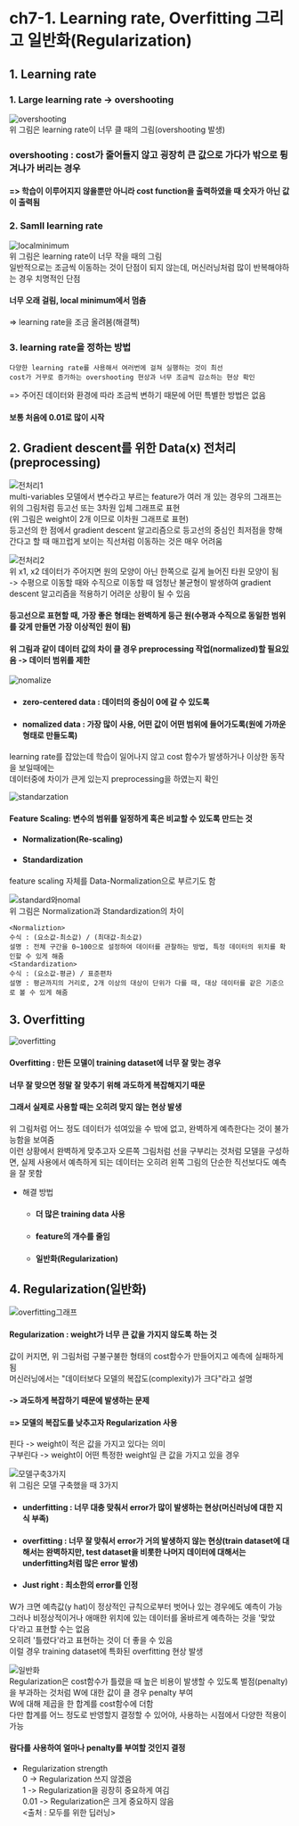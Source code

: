 # ch7-1. Learning rate, Overfitting 그리고 일반화(Regularization)  

## 1. Learning rate  
### 1. Large learning rate -> overshooting  
![overshooting](https://user-images.githubusercontent.com/31130917/108701412-44129e80-754b-11eb-846e-18389fdfbf2f.PNG)  
위 그림은 learning rate이 너무 클 때의 그림(overshooting 발생)  
### overshooting : cost가 줄어들지 않고 굉장히 큰 값으로 가다가 밖으로 튕겨나가 버리는 경우  
#### => 학습이 이루어지지 않을뿐만 아니라 cost function을 출력하였을 때 숫자가 아닌 값이 출력됨  
  
### 2. Samll learning rate  
![localminimum](https://user-images.githubusercontent.com/31130917/108701757-b71c1500-754b-11eb-8b3d-b90724f6d185.PNG)  
위 그림은 learning rate이 너무 작을 때의 그림  
일반적으로는 조금씩 이동하는 것이 단점이 되지 않는데, 머신러닝처럼 많이 반복해야하는 경우 치명적인 단점  
#### 너무 오래 걸림, local minimum에서 멈춤
=> learning rate을 조금 올려봄(해결책)  
  
### 3. learning rate을 정하는 방법  
    다양한 learning rate를 사용해서 여러번에 걸쳐 실행하는 것이 최선  
    cost가 거꾸로 증가하는 overshooting 현상과 너무 조금씩 감소하는 현상 확인  
=> 주어진 데이터와 환경에 따라 조금씩 변하기 때문에 어떤 특별한 방법은 없음  
#### 보통 처음에 0.01로 많이 시작  
  
## 2. Gradient descent를 위한 Data(x) 전처리(preprocessing)  
![전처리1](https://user-images.githubusercontent.com/31130917/108702980-54c41400-754d-11eb-8d84-e06857d60f88.PNG)  
multi-variables 모델에서 변수라고 부르는 feature가 여러 개 있는 경우의 그래프는 위의 그림처럼 등고선 또는 3차원 입체 그래프로 표현  
(위 그림은 weight이 2개 이므로 이차원 그래프로 표현)  
등고선의 한 점에서 gradient descent 알고리즘으로 등고선의 중심인 최저점을 향해 간다고 할 때 매끄럽게 보이는 직선처럼 이동하는 것은 매우 어려움  
  
![전처리2](https://user-images.githubusercontent.com/31130917/108703137-8f2db100-754d-11eb-8388-9cde403fdcba.PNG)  
위 x1, x2 데이터가 주어지면 원의 모양이 아닌 한쪽으로 길게 늘어진 타원 모양이 됨  
-> 수평으로 이동할 때와 수직으로 이동할 때 엄청난 불균형이 발생하여 gradient descent 알고리즘을 적용하기 어려운 상황이 될 수 있음  
#### 등고선으로 표현할 때, 가장 좋은 형태는 완벽하게 둥근 원(수평과 수직으로 동일한 범위를 갖게 만들면 가장 이상적인 원이 됨)  
#### 위 그림과 같이 데이터 값의 차이 클 경우 preprocessing 작업(normalized)할 필요있음 -> 데이터 범위를 제한  
  
![nomalize](https://user-images.githubusercontent.com/31130917/108703266-bb493200-754d-11eb-84c7-79023833d4ff.PNG)  
* #### zero-centered data : 데이터의 중심이 0에 갈 수 있도록
* #### nomalized data : 가장 많이 사용, 어떤 값이 어떤 범위에 들어가도록(원에 가까운 형태로 만들도록)  
learning rate를 잡았는데 학습이 일어나지 않고 cost 함수가 발생하거나 이상한 동작을 보일때에는   
데이터중에 차이가 큰게 있는지 preprocessing을 하였는지 확인  
  
![standarzation](https://user-images.githubusercontent.com/31130917/108707916-0fefab80-7554-11eb-808f-10e3a36c3370.PNG)  
#### Feature Scaling: 변수의 범위를 일정하게 혹은 비교할 수 있도록 만드는 것  
* #### Normalization(Re-scaling)  
* #### Standardization  
feature scaling 자체를 Data-Normalization으로 부르기도 함  
  
![standard와nomal](https://user-images.githubusercontent.com/31130917/111246104-0afcb400-8649-11eb-9247-9df6dfb161f6.png)  
위 그림은 Normalization과 Standardization의 차이  

    <Normaliztion>  
    수식 : (요소값-최소값) / (최대값-최소값)  
    설명 : 전체 구간을 0~100으로 설정하여 데이터를 관찰하는 방법, 특정 데이터의 위치를 확인할 수 있게 해줌  
    <Standardization>  
    수식 : (요소값-평균) / 표준편차  
    설명 : 평균까지의 거리로, 2개 이상의 대상이 단위가 다를 때, 대상 데이터를 같은 기준으로 볼 수 있게 해줌  
  
## 3. Overfitting  
![overfitting](https://user-images.githubusercontent.com/31130917/108708292-9906e280-7554-11eb-90d9-6ffabf33808c.PNG)  
#### Overfitting : 만든 모델이 training dataset에 너무 잘 맞는 경우
#### 너무 잘 맞으면 정말 잘 맞추기 위해 과도하게 복잡해지기 때문
#### 그래서 실제로 사용할 때는 오히려 맞지 않는 현상 발생  
  
위 그림처럼 어느 정도 데이터가 섞여있을 수 밖에 없고, 완벽하게 예측한다는 것이 불가능함을 보여줌  
이런 상황에서 완벽하게 맞추고자 오른쪽 그림처럼 선을 구부리는 것처럼 모델을 구성하면, 실제 사용에서 예측하게 되는 데이터는 오히려 왼쪽 그림의 단순한 직선보다도 예측을 잘 못함  
  
* 해결 방법  
  * #### 더 많은 training data 사용  
  * #### feature의 개수를 줄임  
  * #### 일반화(Regularization)  
  
## 4. Regularization(일반화)  
![overfitting그래프](https://user-images.githubusercontent.com/31130917/108708600-fd29a680-7554-11eb-9679-b3a60bf39dff.PNG)  
#### Regularization : weight가 너무 큰 값을 가지지 않도록 하는 것  
값이 커지면, 위 그림처럼 구불구불한 형태의 cost함수가 만들어지고 예측에 실패하게 됨  
머신러닝에서는 "데이터보다 모델의 복잡도(complexity)가 크다"라고 설명  
#### -> 과도하게 복잡하기 때문에 발생하는 문제
#### => 모델의 복잡도를 낮추고자 Regularization 사용  
핀다 -> weight이 적은 값을 가지고 있다는 의미  
구부린다 -> weight이 어떤 특정한 weight일 큰 값을 가지고 있을 경우  
  
![모델구축3가지](https://user-images.githubusercontent.com/31130917/111246990-9d518780-864a-11eb-9585-4eaa25427a18.png)  
위 그림은 모델 구축했을 때 3가지  
* #### underfitting : 너무 대충 맞춰서 error가 많이 발생하는 현상(머신러닝에 대한 지식 부족)  
* #### overfitting : 너무 잘 맞춰서 error가 거의 발생하지 않는 현상(train dataset에 대해서는 완벽하지만, test dataset을 비롯한 나머지 데이터에 대해서는 underfitting처럼 많은 error 발생)  
* #### Just right : 최소한의 error를 인정  
W가 크면 예측값(y hat)이 정상적인 규칙으로부터 벗어나 있는 경우에도 예측이 가능  
그러나 비정상적이거나 애매한 위치에 있는 데이터를 올바르게 예측하는 것을 '맞았다'라고 표현할 수는 없음  
오히려 '틀렸다'라고 표현하는 것이 더 좋을 수 있음  
이럴 경우 training dataset에 특화된 overfitting 현상 발생  
  
![일반화](https://user-images.githubusercontent.com/31130917/108708804-411cab80-7555-11eb-99dc-a433bcd78650.PNG)  
Regularization은 cost함수가 틀렸을 때 높은 비용이 발생할 수 있도록 벌점(penalty)을 부과하는 것처럼 W에 대한 값이 클 경우 penalty 부여  
W에 대해 제곱을 한 합계를 cost함수에 더함  
다만 합계를 어느 정도로 반영할지 결정할 수 있어야, 사용하는 시점에서 다양한 적용이 가능  
#### 람다를 사용하여 얼마나 penalty를 부여할 것인지 결정  
  
* Regularization strength  
0 -> Regularization 쓰지 않겠음  
1 -> Regularization을 굉장히 중요하게 여김  
0.01 -> Regularization은 크게 중요하지 않음  
<출처 : 모두를 위한 딥러닝>
